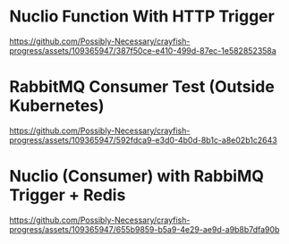 # Nuclio Function With HTTP Trigger

https://github.com/Possibly-Necessary/crayfish-progress/assets/109365947/387f50ce-e410-499d-87ec-1e582852358a

# RabbitMQ Consumer Test (Outside Kubernetes)

https://github.com/Possibly-Necessary/crayfish-progress/assets/109365947/592fdca9-e3d0-4b0d-8b1c-a8e02b1c2643

# Nuclio (Consumer) with RabbiMQ Trigger + Redis

https://github.com/Possibly-Necessary/crayfish-progress/assets/109365947/655b9859-b5a9-4e29-ae9d-a9b8b7dfa90b
